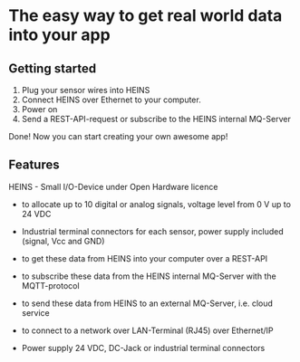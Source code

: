 The easy way to get real world data into your app
=================================================

Getting started
---------------

1. Plug your sensor wires into HEINS
2. Connect HEINS over Ethernet to your computer.
3. Power on
4. Send a REST-API-request or subscribe to the HEINS internal MQ-Server

Done! Now you can start creating your own awesome app!

Features
--------

HEINS - Small I/O-Device under Open Hardware licence 

- to allocate up to 10 digital or analog signals, voltage level from 0 V up to 24 VDC

- Industrial terminal connectors for each sensor, power supply included (signal, Vcc and GND)

- to get these data from HEINS into your computer over a REST-API

- to subscribe these data from the HEINS internal MQ-Server with the MQTT-protocol

- to send these data from HEINS to an external MQ-Server, i.e. cloud service

- to connect to a network over LAN-Terminal (RJ45) over Ethernet/IP

- Power supply 24 VDC, DC-Jack or industrial terminal connectors
